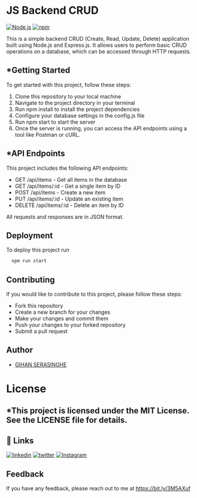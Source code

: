 # JS Backend CRUD   
[![Node.js](https://img.shields.io/badge/Node.js-14.17.0-green.svg)](https://nodejs.org/en/)  [![npm](https://img.shields.io/npm/v/nodemon.svg)](https://www.npmjs.com/package/nodemon)





This is a simple backend CRUD (Create, Read, Update, Delete) application built using Node.js and Express.js. It allows users to perform basic CRUD operations on a database, which can be accessed through HTTP requests.

## *Getting Started
To get started with this project, follow these steps:
<ol>
<li>Clone this repository to your local machine</li>
<li>Navigate to the project directory in your terminal</li>
<li>Run npm install to install the project dependencies</li>
<li>Configure your database settings in the config.js file</li>
<li>Run npm start to start the server</li>
<li>Once the server is running, you can access the API endpoints using a tool like Postman or cURL.</li></ol>

## *API Endpoints
This project includes the following API endpoints:
<ul>
<li>GET /api/items - Get all items in the database</li>
<li>GET /api/items/:id - Get a single item by ID</li>
<li>POST /api/items - Create a new item</li>
<li>PUT /api/items/:id - Update an existing item</li>
<li>DELETE /api/items/:id - Delete an item by ID</li></ul>
All requests and responses are in JSON format.

## Deployment

To deploy this project run

```bash
  npm run start
```

## Contributing
If you would like to contribute to this project, please follow these steps:
<ul>
<li>Fork this repository</li>
<li>Create a new branch for your changes</li>
<li>Make your changes and commit them</li>
<li>Push your changes to your forked repository</li>
<li>Submit a pull request</li></ul>

## Author

- [GIHAN SERASINGHE](https://github.com/it-21360978)

# License
## *This project is licensed under the MIT License. See the LICENSE file for details.

## 🔗 Links
[![linkedin](https://img.shields.io/badge/linkedin-0A66C2?style=for-the-badge&logo=linkedin&logoColor=white)](https://www.linkedin.com/in/gihan-serasinghe-457033264)
[![twitter](https://img.shields.io/badge/twitter-1DA1F2?style=for-the-badge&logo=twitter&logoColor=white)](https://twitter.com/SrasingheG)
[![Instagram](https://img.shields.io/badge/Instagram-E4405F?style=for-the-badge&logo=instagram&logoColor=white)](https://www.instagram.com/_gihanx.__/)

## Feedback

If you have any feedback, please reach out to me at https://bit.ly/3M5AXuf


